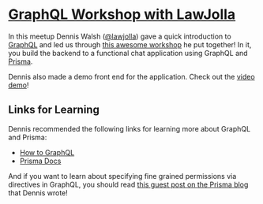 # [GraphQL Workshop with LawJolla][event]

In this meetup Dennis Walsh ([@lawjolla][]) gave a quick introduction to [GraphQL][] and led us through [this awesome workshop][workshop] he put together! In it, you build the backend to a functional chat application using GraphQL and [Prisma][].

Dennis also made a demo front end for the application. Check out the [video demo][]!

[event]: https://www.meetup.com/TucsonJS/events/254079577/
[@lawjolla]: https://github.com/lawjolla
[GraphQL]: https://graphql.org/
[workshop]: https://github.com/LawJolla/graphql-meetup
[Prisma]: https://www.prisma.io/
[video demo]: https://cl.ly/12610175a325

## Links for Learning

Dennis recommended the following links for learning more about GraphQL and Prisma:

  - [How to GraphQL](https://www.howtographql.com/)
  - [Prisma Docs](https://www.prisma.io/docs/)

And if you want to learn about specifying fine grained permissions via directives in GraphQL, you should read [this guest post on the Prisma blog][blog post] that Dennis wrote!

[blog post]: https://www.prisma.io/blog/graphql-directive-permissions-authorization-made-easy-54c076b5368e/
